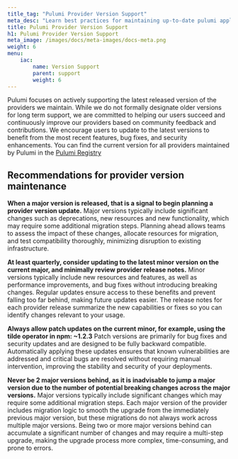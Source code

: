 ```yaml
---
title_tag: "Pulumi Provider Version Support"
meta_desc: "Learn best practices for maintaining up-to-date pulumi applications"
title: Pulumi Provider Version Support
h1: Pulumi Provider Version Support
meta_image: /images/docs/meta-images/docs-meta.png
weight: 6
menu:
    iac:
        name: Version Support
        parent: support
        weight: 6
---
```



Pulumi focuses on actively supporting the latest released version of the providers we maintain. 
While we do not formally designate older versions for long term support, 
we are committed to helping our users succeed and continuously improve our providers based on community feedback and contributions. 
We encourage users to update to the latest versions to benefit from the most recent features, bug fixes, and security enhancements. 
You can find the current version for all providers maintained by Pulumi in the [Pulumi Registry](https://www.pulumi.com/registry/)

## Recommendations for provider version maintenance

**When a major version is released, that is a signal to begin planning a provider version update.**
Major versions typically include significant changes such as deprecations, new resources and new functionality, which may require some additional migration steps.
Planning ahead allows teams to assess the impact of these changes, allocate resources for migration, and test compatibility thoroughly, minimizing disruption to existing infrastructure.  

**At least quarterly, consider updating to the latest minor version on the current major, and minimally review provider release notes.**
Minor versions typically include new resources and features, as well as performance improvements, and bug fixes without introducing breaking changes. 
Regular updates ensure access to these benefits and prevent falling too far behind, making future updates easier.
The release notes for each provider release summarize the new capabilities or fixes so you can identify changes relevant to your usage.  

**Always allow patch updates on the current minor, for example, using the tilde operator in npm: \~1.2.3** 
Patch versions are primarily for bug fixes and security updates and are designed to be fully backward compatible. 
Automatically applying these updates ensures that known vulnerabilities are addressed and critical bugs are resolved without requiring manual intervention, 
improving the stability and security of your deployments.  

**Never be 2 major versions behind, as it is inadvisable to jump a major version due to the number of potential breaking changes across the major versions.** 
Major versions typically include significant changes which may require some additional migration steps. 
Each major version of the provider includes migration logic to smooth the upgrade from the immediately previous major version, 
but these migrations do not always work across multiple major versions. 
Being two or more major versions behind can accumulate a significant number of changes and may require a multi-step upgrade, 
making the upgrade process more complex, time-consuming, and prone to errors.
